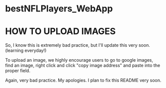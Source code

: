 # bestNFLPlayers_WebApp

# HOW TO UPLOAD IMAGES

So, I know this is extremely bad practice, but I'll update this very soon. (learning everyday!)

To upload an image, we highly encourage users to go to google images, find an image, right click and click "copy image address" and paste into the proper field.

Again, very bad practice. My apologies. I plan to fix this README very soon.
